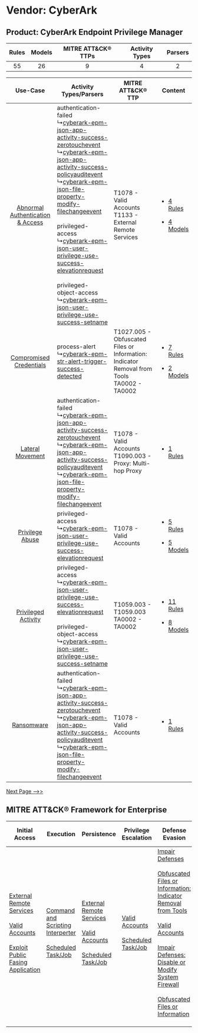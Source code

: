 Vendor: CyberArk
================
Product: CyberArk Endpoint Privilege Manager
--------------------------------------------
| Rules | Models | MITRE ATT&CK® TTPs | Activity Types | Parsers |
|:-----:|:------:|:------------------:|:--------------:|:-------:|
|  55   |   26   |         9          |       4        |    2    |

|    Use-Case    | Activity Types/Parsers    | MITRE ATT&CK® TTP    | Content    |
|:----:| ---- | ---- | ---- |
| [Abnormal Authentication & Access](../../../UseCases/uc_abnormal_authentication_&_access.md) |  authentication-failed<br> ↳[cyberark-epm-json-app-activity-success-zerotouchevent](Ps/pC_cyberarkepmjsonappactivitysuccesszerotouchevent.md)<br> ↳[cyberark-epm-json-app-activity-success-policyauditevent](Ps/pC_cyberarkepmjsonappactivitysuccesspolicyauditevent.md)<br> ↳[cyberark-epm-json-file-property-modify-filechangeevent](Ps/pC_cyberarkepmjsonfilepropertymodifyfilechangeevent.md)<br><br> privileged-access<br> ↳[cyberark-epm-json-user-privilege-use-success-elevationrequest](Ps/pC_cyberarkepmjsonuserprivilegeusesuccesselevationrequest.md)<br><br> privileged-object-access<br> ↳[cyberark-epm-json-user-privilege-use-success-setname](Ps/pC_cyberarkepmjsonuserprivilegeusesuccesssetname.md)<br> | T1078 - Valid Accounts<br>T1133 - External Remote Services<br>    | [<ul><li>4 Rules</li></ul><ul><li>4 Models</li></ul>](RM/r_m_cyberark_cyberark_endpoint_privilege_manager_Abnormal_Authentication_&_Access.md) |
|          [Compromised Credentials](../../../UseCases/uc_compromised_credentials.md)          |  process-alert<br> ↳[cyberark-epm-str-alert-trigger-success-detected](Ps/pC_cyberarkepmstralerttriggersuccessdetected.md)<br>    | T1027.005 - Obfuscated Files or Information: Indicator Removal from Tools<br>TA0002 - TA0002<br> | [<ul><li>7 Rules</li></ul><ul><li>2 Models</li></ul>](RM/r_m_cyberark_cyberark_endpoint_privilege_manager_Compromised_Credentials.md)          |
|    [Lateral Movement](../../../UseCases/uc_lateral_movement.md)    |  authentication-failed<br> ↳[cyberark-epm-json-app-activity-success-zerotouchevent](Ps/pC_cyberarkepmjsonappactivitysuccesszerotouchevent.md)<br> ↳[cyberark-epm-json-app-activity-success-policyauditevent](Ps/pC_cyberarkepmjsonappactivitysuccesspolicyauditevent.md)<br> ↳[cyberark-epm-json-file-property-modify-filechangeevent](Ps/pC_cyberarkepmjsonfilepropertymodifyfilechangeevent.md)<br>    | T1078 - Valid Accounts<br>T1090.003 - Proxy: Multi-hop Proxy<br>    | [<ul><li>1 Rules</li></ul>](RM/r_m_cyberark_cyberark_endpoint_privilege_manager_Lateral_Movement.md)    |
|    [Privilege Abuse](../../../UseCases/uc_privilege_abuse.md)    |  privileged-access<br> ↳[cyberark-epm-json-user-privilege-use-success-elevationrequest](Ps/pC_cyberarkepmjsonuserprivilegeusesuccesselevationrequest.md)<br>    | T1078 - Valid Accounts<br>    | [<ul><li>5 Rules</li></ul><ul><li>5 Models</li></ul>](RM/r_m_cyberark_cyberark_endpoint_privilege_manager_Privilege_Abuse.md)    |
|    [Privileged Activity](../../../UseCases/uc_privileged_activity.md)    |  privileged-access<br> ↳[cyberark-epm-json-user-privilege-use-success-elevationrequest](Ps/pC_cyberarkepmjsonuserprivilegeusesuccesselevationrequest.md)<br><br> privileged-object-access<br> ↳[cyberark-epm-json-user-privilege-use-success-setname](Ps/pC_cyberarkepmjsonuserprivilegeusesuccesssetname.md)<br>    | T1059.003 - T1059.003<br>TA0002 - TA0002<br>    | [<ul><li>11 Rules</li></ul><ul><li>8 Models</li></ul>](RM/r_m_cyberark_cyberark_endpoint_privilege_manager_Privileged_Activity.md)    |
|    [Ransomware](../../../UseCases/uc_ransomware.md)    |  authentication-failed<br> ↳[cyberark-epm-json-app-activity-success-zerotouchevent](Ps/pC_cyberarkepmjsonappactivitysuccesszerotouchevent.md)<br> ↳[cyberark-epm-json-app-activity-success-policyauditevent](Ps/pC_cyberarkepmjsonappactivitysuccesspolicyauditevent.md)<br> ↳[cyberark-epm-json-file-property-modify-filechangeevent](Ps/pC_cyberarkepmjsonfilepropertymodifyfilechangeevent.md)<br>    | T1078 - Valid Accounts<br>    | [<ul><li>1 Rules</li></ul>](RM/r_m_cyberark_cyberark_endpoint_privilege_manager_Ransomware.md)    |
[Next Page -->>](2_ds_cyberark_cyberark_endpoint_privilege_manager.md)

MITRE ATT&CK® Framework for Enterprise
--------------------------------------
| Initial Access                                                                                                                                                                                                                         | Execution                                                                                                                                                     | Persistence                                                                                                                                                                                                             | Privilege Escalation                                                                                                                       | Defense Evasion                                                                                                                                                                                                                                                                                                                                                                                                                                              | Credential Access | Discovery | Lateral Movement | Collection | Command and Control                                                                                                                       | Exfiltration | Impact |
| -------------------------------------------------------------------------------------------------------------------------------------------------------------------------------------------------------------------------------------- | ------------------------------------------------------------------------------------------------------------------------------------------------------------- | ----------------------------------------------------------------------------------------------------------------------------------------------------------------------------------------------------------------------- | ------------------------------------------------------------------------------------------------------------------------------------------ | ------------------------------------------------------------------------------------------------------------------------------------------------------------------------------------------------------------------------------------------------------------------------------------------------------------------------------------------------------------------------------------------------------------------------------------------------------------ | ----------------- | --------- | ---------------- | ---------- | ----------------------------------------------------------------------------------------------------------------------------------------- | ------------ | ------ |
| [External Remote Services](https://attack.mitre.org/techniques/T1133)<br><br>[Valid Accounts](https://attack.mitre.org/techniques/T1078)<br><br>[Exploit Public Fasing Application](https://attack.mitre.org/techniques/T1190)<br><br> | [Command and Scripting Interperter](https://attack.mitre.org/techniques/T1059)<br><br>[Scheduled Task/Job](https://attack.mitre.org/techniques/T1053)<br><br> | [External Remote Services](https://attack.mitre.org/techniques/T1133)<br><br>[Valid Accounts](https://attack.mitre.org/techniques/T1078)<br><br>[Scheduled Task/Job](https://attack.mitre.org/techniques/T1053)<br><br> | [Valid Accounts](https://attack.mitre.org/techniques/T1078)<br><br>[Scheduled Task/Job](https://attack.mitre.org/techniques/T1053)<br><br> | [Impair Defenses](https://attack.mitre.org/techniques/T1562)<br><br>[Obfuscated Files or Information: Indicator Removal from Tools](https://attack.mitre.org/techniques/T1027/005)<br><br>[Valid Accounts](https://attack.mitre.org/techniques/T1078)<br><br>[Impair Defenses: Disable or Modify System Firewall](https://attack.mitre.org/techniques/T1562/004)<br><br>[Obfuscated Files or Information](https://attack.mitre.org/techniques/T1027)<br><br> |                   |           |                  |            | [Proxy: Multi-hop Proxy](https://attack.mitre.org/techniques/T1090/003)<br><br>[Proxy](https://attack.mitre.org/techniques/T1090)<br><br> |              |        |
